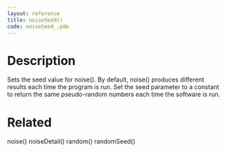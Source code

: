 ```yaml
---
layout: reference
title: noiseSeed()
code: noiseSeed_.pde
---
```


# Description

Sets the seed value for noise(). By default, noise() produces different results each time the program is run. Set the seed parameter to a constant to return the same pseudo-random numbers each time the software is run. 

# Related

noise()
noiseDetail()
random()
randomSeed()
